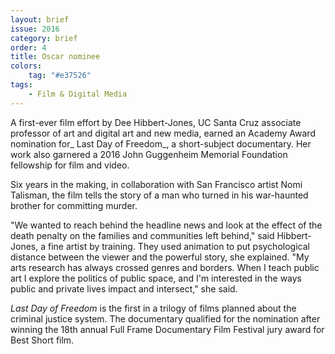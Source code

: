 ```yaml
---
layout: brief
issue: 2016
category: brief
order: 4
title: Oscar nominee
colors:
    tag: "#e37526"
tags:
    - Film & Digital Media 
---
```


A first-ever film effort by Dee Hibbert-Jones, UC Santa Cruz associate professor of art and digital art and new media, earned an Academy Award nomination for_ Last Day of Freedom_, a short-subject documentary. Her work also garnered a 2016 John Guggenheim Memorial Foundation fellowship for film and video.

Six years in the making, in collaboration with San Francisco artist Nomi Talisman, the film tells the story of a man who turned in his war-haunted brother for committing murder.

"We wanted to reach behind the headline news and look at the effect of the death penalty on the families and communities left behind," said Hibbert-Jones, a fine artist by training. They used animation to put psychological distance between the viewer and the powerful story, she explained. "My arts research has always crossed genres and borders. When I teach public art I explore the politics of public space, and I'm interested in the ways public and private lives impact and intersect," she said.

_Last Day of Freedom_ is the first in a trilogy of films planned about the criminal justice system. The documentary qualified for the nomination after winning the 18th annual Full Frame Documentary Film Festival jury award for Best Short film.
